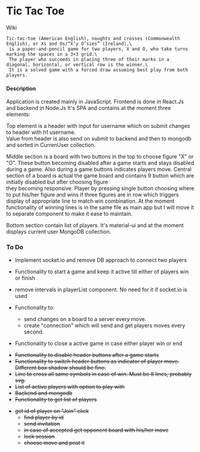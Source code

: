 # Tic Tac Toe

Wiki

```
Tic-tac-toe (American English), noughts and crosses (Commonwealth English), or Xs and Os/“X’y O’sies” (Ireland),\
 is a paper-and-pencil game for two players, X and O, who take turns marking the spaces in a 3×3 grid.\
 The player who succeeds in placing three of their marks in a diagonal, horizontal, or vertical row is the winner.\
 It is a solved game with a forced draw assuming best play from both players.
```

#### Description

Application is created mainly in JavaScript. Frontend is done in React.Js and backend in Node.Js
It's SPA and contains at the moment three elements:

Top element is a header with input for username which on submit changes to header with h1 username.\
Value from header is also send on submit to backend and then to mongodb and sorted in CurrenUser collection.

Middle section is a board with two buttons in the top to choose figure "X" or "O". These button becoming disabled after a game starts and stays disabled during a game. Also during a game buttons indicates players move.
Central section of a board is actual the game board and contains 9 button which are initially disabled but after choosing figure\
they becoming responsive. Player by pressing single button choosing where to put his/her figure and wins if three figures are in row which triggers display of appropriate line to match win combination.
At the moment functionality of winning lines is in the same file as main app but I will move it to separate component to make it ease to maintain.

Bottom section contain list of players. It's material-ui and at the moment displays current user MongoDB collection.

### To Do

- Implement socket.io and remove DB approach to connect two players
- Functionality to start a game and keep it active till either of players win or finish
- remove intervals in playerList component. No need for it if socket.io is used

- Functionality to:
  - send changes on a board to a server every move.
  - create "connection" which will send and get players moves every second.
- Functionality to close a active game in case either player win or end

* <s>Functionality to disable header buttons after a game starts
* Functionality to switch header buttons as indicator of player move. Different box shadow should be fine.
* Line to cross all same symbols in case of win. Must be 8 lines, probably svg.
* List of active players with option to play with
* Backend and mongodb
* Functionality to get list of players

- get id of player on "Join" click
  - find player by id
  - send invitation
  - in case of accepted get opponent board with his/her move
  - lock session
  - choose move and post it</s>
